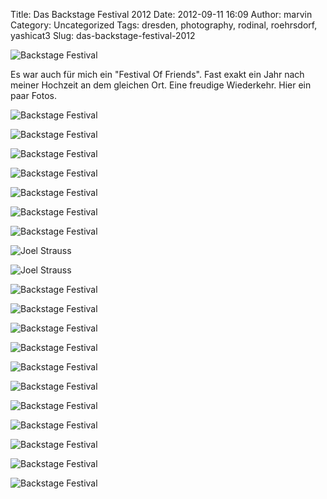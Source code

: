 Title: Das Backstage Festival 2012
Date: 2012-09-11 16:09
Author: marvin
Category: Uncategorized
Tags: dresden, photography, rodinal, roehrsdorf, yashicat3
Slug: das-backstage-festival-2012

![Backstage Festival]({static}/images/7970275210_cc09c5c318_b.jpg)

Es war auch für mich ein "Festival Of Friends". Fast exakt ein Jahr nach
meiner Hochzeit an dem gleichen Ort. Eine freudige Wiederkehr. Hier ein
paar Fotos.

![Backstage Festival]({static}/images/7970272762_0b86446215_b.jpg)

![Backstage Festival]({static}/images/7970273144_b23805c0c6_b.jpg)

![Backstage Festival]({static}/images/7970273864_9ffbe7457e_b.jpg)

![Backstage Festival]({static}/images/7970276098_8f99a990da_b.jpg)

![Backstage Festival]({static}/images/7970277002_7825fb3c65_b.jpg)

![Backstage Festival]({static}/images/7970278108_ce81a326a5_b.jpg)

![Backstage Festival]({static}/images/7970279382_e0d7b32bb3_b.jpg)

![Joel Strauss]({static}/images/7970280108_6a31270b17_b.jpg)

![Joel Strauss]({static}/images/7970280916_4fa09a8d9a_b.jpg)

![Backstage Festival]({static}/images/7970441578_c0d2d9c9bc_b.jpg)

![Backstage Festival]({static}/images/7970440670_a6c23bb5fc_b.jpg)

![Backstage Festival]({static}/images/7970439634_1f897fdab0_b.jpg)

![Backstage Festival]({static}/images/7975853204_2e82e08a77_b.jpg)

![Backstage Festival]({static}/images/7975852796_2dc051c85a_b.jpg)

![Backstage Festival]({static}/images/7975852442_73f3d04ec2_b.jpg)

![Backstage Festival]({static}/images/7975851047_cb6885010c_b.jpg)

![Backstage Festival]({static}/images/7975851512_a0d04f3720_b.jpg)

![Backstage Festival]({static}/images/7975851158_2b9218f0c6_b.jpg)

![Backstage Festival]({static}/images/7975850025_dcc0f47ac9_b.jpg)

![Backstage Festival]({static}/images/7975850718_f7b057f286_b.jpg)

